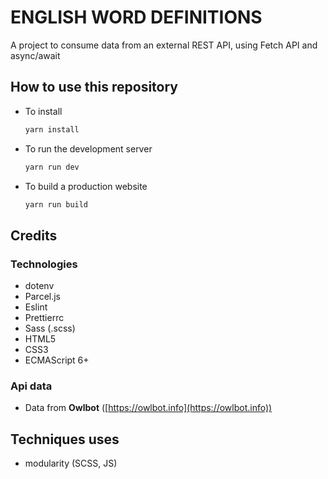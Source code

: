 # ENGLISH WORD DEFINITIONS

A project to consume data from an external REST API, using Fetch API and async/await

## How to use this repository

- To install

  ```js
  yarn install
  ```

- To run the development server

  ```js
  yarn run dev
  ```

- To build a production website

  ```js
  yarn run build
  ```

## Credits

### Technologies

- dotenv
- Parcel.js
- Eslint
- Prettierrc
- Sass (.scss)
- HTML5
- CSS3
- ECMAScript 6+

### Api data

- Data from **Owlbot** ([https://owlbot.info](https://owlbot.info))

## Techniques uses

- modularity (SCSS, JS)
